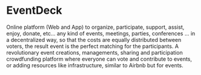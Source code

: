 # EventDeck
Online platform (Web and App) to organize, participate, support, assist, enjoy, donate, etc... any kind of events, meetings, parties, conferences … in a decentralized way, so that the costs are equally distributed between voters, the result event is the perfect matching for the participants.
A revolutionary event creations, managements, sharing and participation crowdfunding platform where everyone can vote and contribute to events, or adding resources like infrastructure, similar to Airbnb but for events. 

